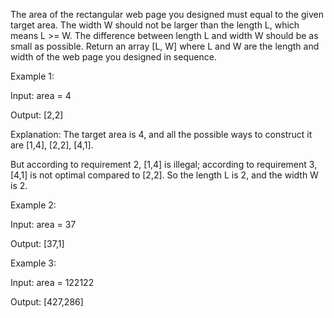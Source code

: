 The area of the rectangular web page you designed must equal to the given target area.
The width W should not be larger than the length L, which means L >= W.
The difference between length L and width W should be as small as possible.
Return an array [L, W] where L and W are the length and width of the web page you designed in sequence.



Example 1:

Input: area = 4

Output: [2,2]

Explanation: The target area is 4, and all the possible ways to construct it are [1,4], [2,2], [4,1].

But according to requirement 2, [1,4] is illegal; according to requirement 3,  [4,1] is not optimal compared to [2,2]. So the length L is 2, and the width W is 2.

Example 2:

Input: area = 37

Output: [37,1]

Example 3:

Input: area = 122122

Output: [427,286]